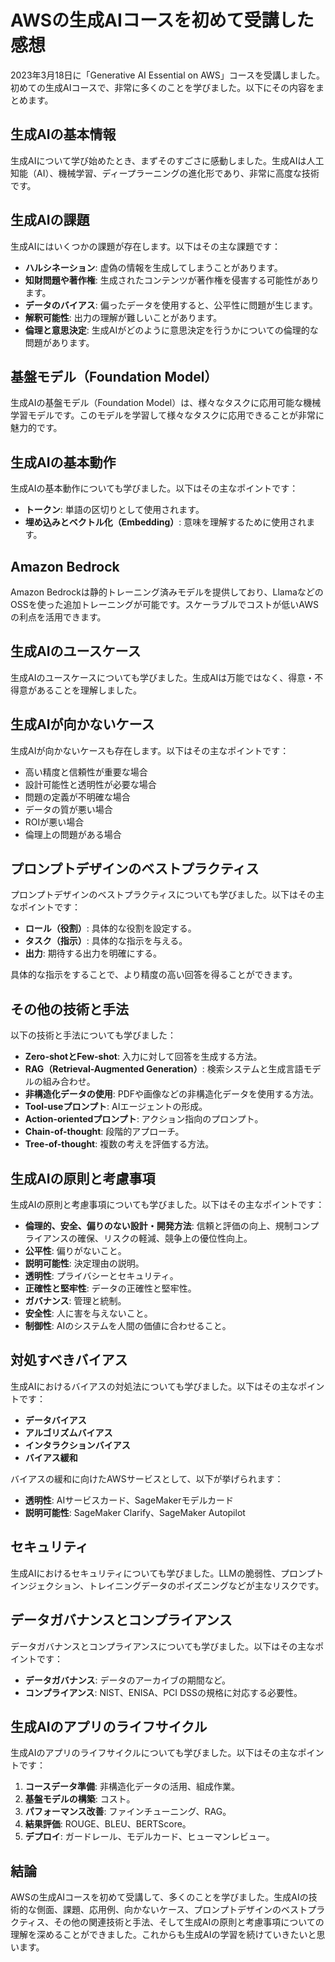 # AWSの生成AIコースを初めて受講した感想

2023年3月18日に「Generative AI Essential on AWS」コースを受講しました。初めての生成AIコースで、非常に多くのことを学びました。以下にその内容をまとめます。

## 生成AIの基本情報

生成AIについて学び始めたとき、まずそのすごさに感動しました。生成AIは人工知能（AI）、機械学習、ディープラーニングの進化形であり、非常に高度な技術です。

## 生成AIの課題

生成AIにはいくつかの課題が存在します。以下はその主な課題です：

- **ハルシネーション**: 虚偽の情報を生成してしまうことがあります。
- **知財問題や著作権**: 生成されたコンテンツが著作権を侵害する可能性があります。
- **データのバイアス**: 偏ったデータを使用すると、公平性に問題が生じます。
- **解釈可能性**: 出力の理解が難しいことがあります。
- **倫理と意思決定**: 生成AIがどのように意思決定を行うかについての倫理的な問題があります。

## 基盤モデル（Foundation Model）

生成AIの基盤モデル（Foundation Model）は、様々なタスクに応用可能な機械学習モデルです。このモデルを学習して様々なタスクに応用できることが非常に魅力的です。

## 生成AIの基本動作

生成AIの基本動作についても学びました。以下はその主なポイントです：

- **トークン**: 単語の区切りとして使用されます。
- **埋め込みとベクトル化（Embedding）**: 意味を理解するために使用されます。

## Amazon Bedrock

Amazon Bedrockは静的トレーニング済みモデルを提供しており、LlamaなどのOSSを使った追加トレーニングが可能です。スケーラブルでコストが低いAWSの利点を活用できます。

## 生成AIのユースケース

生成AIのユースケースについても学びました。生成AIは万能ではなく、得意・不得意があることを理解しました。

## 生成AIが向かないケース

生成AIが向かないケースも存在します。以下はその主なポイントです：

- 高い精度と信頼性が重要な場合
- 設計可能性と透明性が必要な場合
- 問題の定義が不明確な場合
- データの質が悪い場合
- ROIが悪い場合
- 倫理上の問題がある場合

## プロンプトデザインのベストプラクティス

プロンプトデザインのベストプラクティスについても学びました。以下はその主なポイントです：

- **ロール（役割）**: 具体的な役割を設定する。
- **タスク（指示）**: 具体的な指示を与える。
- **出力**: 期待する出力を明確にする。

具体的な指示をすることで、より精度の高い回答を得ることができます。

## その他の技術と手法

以下の技術と手法についても学びました：

- **Zero-shotとFew-shot**: 入力に対して回答を生成する方法。
- **RAG（Retrieval-Augmented Generation）**: 検索システムと生成言語モデルの組み合わせ。
- **非構造化データの使用**: PDFや画像などの非構造化データを使用する方法。
- **Tool-useプロンプト**: AIエージェントの形成。
- **Action-orientedプロンプト**: アクション指向のプロンプト。
- **Chain-of-thought**: 段階的アプローチ。
- **Tree-of-thought**: 複数の考えを評価する方法。

## 生成AIの原則と考慮事項

生成AIの原則と考慮事項についても学びました。以下はその主なポイントです：

- **倫理的、安全、偏りのない設計・開発方法**: 信頼と評価の向上、規制コンプライアンスの確保、リスクの軽減、競争上の優位性向上。
- **公平性**: 偏りがないこと。
- **説明可能性**: 決定理由の説明。
- **透明性**: プライバシーとセキュリティ。
- **正確性と堅牢性**: データの正確性と堅牢性。
- **ガバナンス**: 管理と統制。
- **安全性**: 人に害を与えないこと。
- **制御性**: AIのシステムを人間の価値に合わせること。

## 対処すべきバイアス

生成AIにおけるバイアスの対処法についても学びました。以下はその主なポイントです：

- **データバイアス**
- **アルゴリズムバイアス**
- **インタラクションバイアス**
- **バイアス緩和**

バイアスの緩和に向けたAWSサービスとして、以下が挙げられます：

- **透明性**: AIサービスカード、SageMakerモデルカード
- **説明可能性**: SageMaker Clarify、SageMaker Autopilot

## セキュリティ

生成AIにおけるセキュリティについても学びました。LLMの脆弱性、プロンプトインジェクション、トレイニングデータのポイズニングなどが主なリスクです。

## データガバナンスとコンプライアンス

データガバナンスとコンプライアンスについても学びました。以下はその主なポイントです：

- **データガバナンス**: データのアーカイブの期間など。
- **コンプライアンス**: NIST、ENISA、PCI DSSの規格に対応する必要性。

## 生成AIのアプリのライフサイクル

生成AIのアプリのライフサイクルについても学びました。以下はその主なポイントです：

1. **コースデータ準備**: 非構造化データの活用、組成作業。
2. **基盤モデルの構築**: コスト。
3. **パフォーマンス改善**: ファインチューニング、RAG。
4. **結果評価**: ROUGE、BLEU、BERTScore。
5. **デプロイ**: ガードレール、モデルカード、ヒューマンレビュー。

## 結論

AWSの生成AIコースを初めて受講して、多くのことを学びました。生成AIの技術的な側面、課題、応用例、向かないケース、プロンプトデザインのベストプラクティス、その他の関連技術と手法、そして生成AIの原則と考慮事項についての理解を深めることができました。これからも生成AIの学習を続けていきたいと思います。